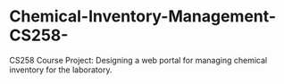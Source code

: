 # Chemical-Inventory-Management-CS258-
CS258 Course Project: Designing a web portal for managing chemical inventory for the laboratory.
